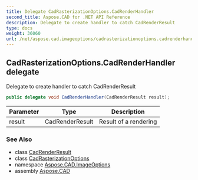 ```yaml
---
title: Delegate CadRasterizationOptions.CadRenderHandler
second_title: Aspose.CAD for .NET API Reference
description: Delegate to create handler to catch CadRenderResult
type: docs
weight: 36060
url: /net/aspose.cad.imageoptions/cadrasterizationoptions.cadrenderhandler/
---
```

## CadRasterizationOptions.CadRenderHandler delegate

Delegate to create handler to catch CadRenderResult

```csharp
public delegate void CadRenderHandler(CadRenderResult result);
```

| Parameter | Type | Description |
| --- | --- | --- |
| result | CadRenderResult | Result of a rendering |

### See Also

* class [CadRenderResult](../cadrenderresult/)
* class [CadRasterizationOptions](../cadrasterizationoptions/)
* namespace [Aspose.CAD.ImageOptions](../../aspose.cad.imageoptions/)
* assembly [Aspose.CAD](../../)


